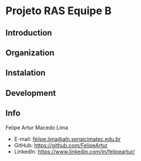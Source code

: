 # Projeto RAS Equipe B
## Introduction
## Organization
## Instalation
## Development
## Info 

Felipe Artur Macedo Lima
- E-mail: felipe.lima@aln.senaicimatec.edu.br
- GitHub: https://github.com/FelipeArtur
- LinkedIn: https://www.linkedin.com/in/felipeartur/
